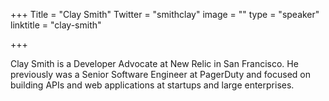 +++
Title = "Clay Smith"
Twitter = "smithclay"
image = ""
type = "speaker"
linktitle = "clay-smith"

+++

Clay Smith is a Developer Advocate at New Relic in San Francisco. He previously was a Senior Software Engineer at PagerDuty and focused on building APIs and web applications at startups and large enterprises.